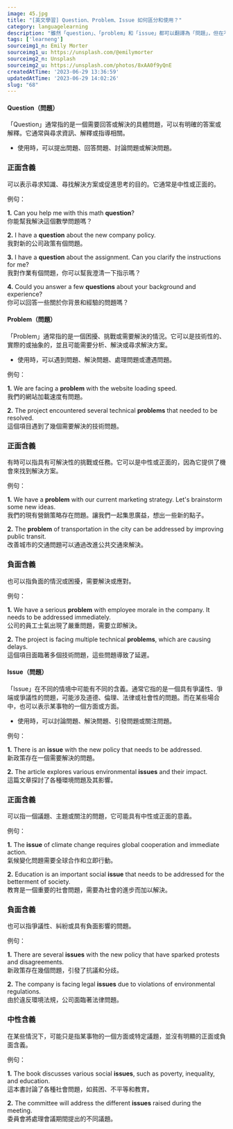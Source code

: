 ```yaml
---
image: 45.jpg
title: "[英文學習] Question、Problem、Issue 如何區分和使用？"
category: languagelearning
description: "雖然「question」、「problem」和「issue」都可以翻譯為「問題」，但在不同的上下文中，它們有著一些區別。"
tags: ['learneng']
sourceimg1_n: Emily Morter
sourceimg1_u: https://unsplash.com/@emilymorter
sourceimg2_n: Unsplash
sourceimg2_u: https://unsplash.com/photos/8xAA0f9yQnE
createdAtTime: '2023-06-29 13:36:59'
updatedAtTime: '2023-06-29 14:02:26'
slug: "68"
---
```


#### Question（問題）
「Question」通常指的是一個需要回答或解決的具體問題，可以有明確的答案或解釋。它通常與尋求資訊、解釋或指導相關。

- 使用時，可以提出問題、回答問題、討論問題或解決問題。

### 正面含義

可以表示尋求知識、尋找解決方案或促進思考的目的。它通常是中性或正面的。

例句：

**1.** Can you help me with this math **question**? <br/>
你能幫我解決這個數學問題嗎？

**2.** I have a **question** about the new company policy. <br/>
我對新的公司政策有個問題。

**3.** I have a **question** about the assignment. Can you clarify the instructions for me? <br/>
我對作業有個問題，你可以幫我澄清一下指示嗎？

**4.** Could you answer a few **questions** about your background and experience? <br/>
你可以回答一些關於你背景和經驗的問題嗎？

#### Problem（問題）
「Problem」通常指的是一個困擾、挑戰或需要解決的情況。它可以是技術性的、實際的或抽象的，並且可能需要分析、解決或尋求解決方案。

- 使用時，可以遇到問題、解決問題、處理問題或遭遇問題。

例句：

**1.** We are facing a **problem** with the website loading speed. <br/>
我們的網站加載速度有問題。

**2.** The project encountered several technical **problems** that needed to be resolved. <br/>
這個項目遇到了幾個需要解決的技術問題。

### 正面含義

有時可以指具有可解決性的挑戰或任務。它可以是中性或正面的，因為它提供了機會來找到解決方案。

例句：

**1.** We have a **problem** with our current marketing strategy. Let's brainstorm some new ideas. <br/>
我們的現有營銷策略存在問題。讓我們一起集思廣益，想出一些新的點子。

**2.** The **problem** of transportation in the city can be addressed by improving public transit. <br/>
改善城市的交通問題可以通過改進公共交通來解決。

### 負面含義

也可以指負面的情況或困擾，需要解決或應對。

例句：

**1.** We have a serious **problem** with employee morale in the company. It needs to be addressed immediately. <br/>
公司的員工士氣出現了嚴重問題，需要立即解決。

**2.** The project is facing multiple technical **problems**, which are causing delays. <br/>
這個項目面臨著多個技術問題，這些問題導致了延遲。

#### Issue（問題）
「Issue」在不同的情境中可能有不同的含義。通常它指的是一個具有爭議性、爭端或爭議性的問題，可能涉及道德、倫理、法律或社會性的問題。而在某些場合中，也可以表示某事物的一個方面或方面。

- 使用時，可以討論問題、解決問題、引發問題或關注問題。

例句：

**1.** There is an **issue** with the new policy that needs to be addressed. <br/>
新政策存在一個需要解決的問題。

**2.** The article explores various environmental **issues** and their impact. <br/>
這篇文章探討了各種環境問題及其影響。

### 正面含義

可以指一個議題、主題或關注的問題，它可能具有中性或正面的意義。

例句：

**1.** The **issue** of climate change requires global cooperation and immediate action. <br/>
氣候變化問題需要全球合作和立即行動。

**2.** Education is an important social **issue** that needs to be addressed for the betterment of society. <br/>
教育是一個重要的社會問題，需要為社會的進步而加以解決。

### 負面含義

也可以指爭議性、糾紛或具有負面影響的問題。

例句：

**1.** There are several **issues** with the new policy that have sparked protests and disagreements. <br/>
新政策存在幾個問題，引發了抗議和分歧。

**2.** The company is facing legal **issues** due to violations of environmental regulations. <br/>
由於違反環境法規，公司面臨著法律問題。

### 中性含義

在某些情況下，可能只是指某事物的一個方面或特定議題，並沒有明顯的正面或負面含義。

例句：

**1.** The book discusses various social **issues**, such as poverty, inequality, and education. <br/>
這本書討論了各種社會問題，如貧困、不平等和教育。

**2.** The committee will address the different **issues** raised during the meeting. <br/>
委員會將處理會議期間提出的不同議題。
